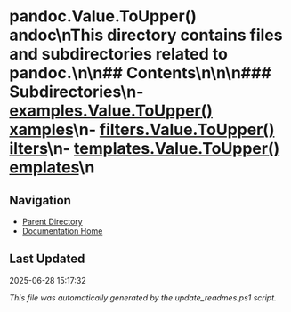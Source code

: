 ﻿# pandoc.Value.ToUpper() andoc\nThis directory contains files and subdirectories related to pandoc.\n\n## Contents\n<!-- toc -->\n\n### Subdirectories\n- [examples.Value.ToUpper() xamples](./examples/)\n- [filters.Value.ToUpper() ilters](./filters/)\n- [templates.Value.ToUpper() emplates](./templates/)\n
## Navigation

- [Parent Directory](../)
- [Documentation Home](../../)

## Last Updated

2025-06-28 15:17:32

*This file was automatically generated by the update_readmes.ps1 script.*